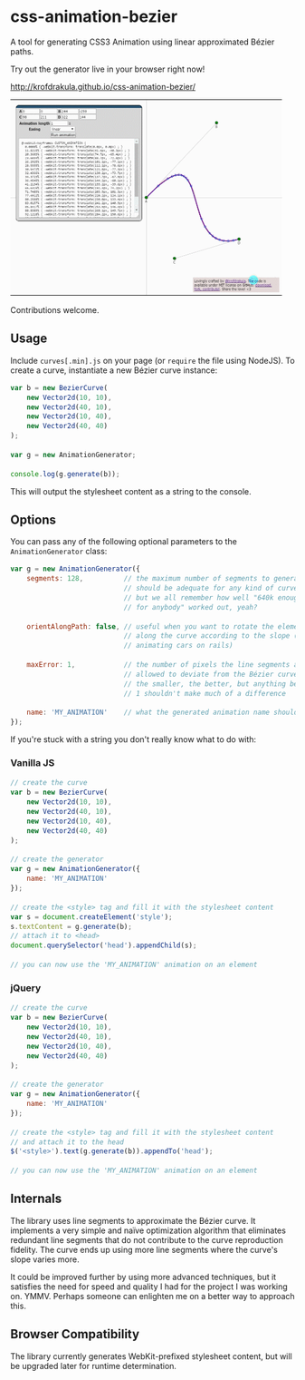 css-animation-bezier
====================

A tool for generating CSS3 Animation using linear approximated Bézier paths.

Try out the generator live in your browser right now!

http://krofdrakula.github.io/css-animation-bezier/

[![Animated demo](images/demo.gif)](http://krofdrakula.github.io/css-animation-bezier/)

Contributions welcome.

Usage
-----

Include `curves[.min].js` on your page (or `require` the file using NodeJS). To create a curve, instantiate a new Bézier curve instance:

```js
var b = new BezierCurve(
    new Vector2d(10, 10),
    new Vector2d(40, 10),
    new Vector2d(10, 40),
    new Vector2d(40, 40)
);
 
var g = new AnimationGenerator;
 
console.log(g.generate(b));
```

This will output the stylesheet content as a string to the console.

Options
-------

You can pass any of the following optional parameters to the `AnimationGenerator` class:

```js
var g = new AnimationGenerator({
    segments: 128,          // the maximum number of segments to generate,
                            // should be adequate for any kind of curve,
                            // but we all remember how well "640k enough
                            // for anybody" worked out, yeah?

    orientAlongPath: false, // useful when you want to rotate the element
                            // along the curve according to the slope (think
                            // animating cars on rails)

    maxError: 1,            // the number of pixels the line segments are
                            // allowed to deviate from the Bézier curve;
                            // the smaller, the better, but anything below
                            // 1 shouldn't make much of a difference

    name: 'MY_ANIMATION'    // what the generated animation name should be
});
```

If you're stuck with a string you don't really know what to do with:

### Vanilla JS

```js
// create the curve
var b = new BezierCurve(
    new Vector2d(10, 10),
    new Vector2d(40, 10),
    new Vector2d(10, 40),
    new Vector2d(40, 40)
);

// create the generator
var g = new AnimationGenerator({
    name: 'MY_ANIMATION'
});

// create the <style> tag and fill it with the stylesheet content
var s = document.createElement('style');
s.textContent = g.generate(b);
// attach it to <head>
document.querySelector('head').appendChild(s);

// you can now use the 'MY_ANIMATION' animation on an element
```

### jQuery

```js
// create the curve
var b = new BezierCurve(
    new Vector2d(10, 10),
    new Vector2d(40, 10),
    new Vector2d(10, 40),
    new Vector2d(40, 40)
);

// create the generator
var g = new AnimationGenerator({
    name: 'MY_ANIMATION'
});

// create the <style> tag and fill it with the stylesheet content
// and attach it to the head
$('<style>').text(g.generate(b)).appendTo('head');

// you can now use the 'MY_ANIMATION' animation on an element
```

Internals
---------

The library uses line segments to approximate the Bézier curve. It implements a very simple and naïve optimization algorithm that eliminates redundant line segments that do not contribute to the curve reproduction fidelity. The curve ends up using more line segments where the curve's slope varies more.

It could be improved further by using more advanced techniques, but it satisfies the need for speed and quality I had for the project I was working on. YMMV. Perhaps someone can enlighten me on a better way to approach this.

Browser Compatibility
---------------------

The library currently generates WebKit-prefixed stylesheet content, but will be upgraded later for runtime determination.
